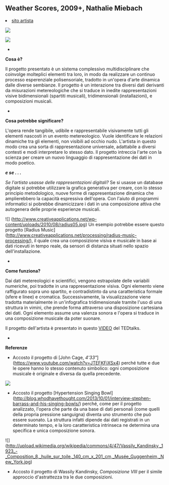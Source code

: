 ## Weather Scores, 2009+, Nathalie Miebach
<undefined><li>[sito artista](http://nathaliemiebach.com) </li></undefined>

![](https://hackpad-attachments.s3.amazonaws.com/hackpad.com_CVrwE72h0wl_p.345894_1426585822356_miebach1.jpg)

![](https://hackpad-attachments.s3.amazonaws.com/hackpad.com_CVrwE72h0wl_p.345894_1426585845255_musical10.jpg)

-

**Cosa è?**

Il progetto presentato è un sistema complessivo multidisciplinare che coinvolge molteplici elementi tra loro, in modo da realizzare un continuo processo esperenziale polisensoriale, tradotto in un'opera d'arte dinamica dalle diverse sembianze.
Il progetto è un interazione tra diversi dati derivanti da misurazioni metereologiche che si traduce in inedite rappresentazioni visive bidimensionali (spartiti musicali), tridimensionali (installazioni), e composizioni musicali.

-

**Cosa potrebbe significare?**

L'opera rende tangibile, udibile e rappresentabile visivamente tutti gli elementi nascosti in un evento metereologico. 
Vuole identificare le relazioni dinamiche tra gli elementi, non visibili ad occhio nudo. 
L'artista in questo modo crea una sorta di rappresentazione universale, adattabile a diversi contesti e modi interpretare lo stesso dato. Il progetto intreccia l'arte con la scienza per creare un nuovo linguaggio di rappresentazione dei dati in modo poetico.

***e se . . .***

*Se l'artista usasse delle rappresentazioni digitali?* Se si usasse un database digitale si potrebbe utilizzare la grafica generativa per creare, con lo stesso principio metodologico, nuove forme di rappresentazione dinamica che amplierebbero la capacità espressiva dell'opera. Con l'aiuto di programmi informatici si pobrebbe dinamicizzare i dati in una composizione attiva che autogenera delle proprie esperienze musicali. 

![] (http://www.creativeapplications.net/wp-content/uploads/2010/08/radius05.jpg)
Un esempio potrebbe essere questo progetto [Radius Music] (http://www.creativeapplications.net/processing/radius-music-processing/), il quale crea una composizione visiva e musicale in base ai dati ricevuti in tempo reale, da sensori di distanza situati nello spazio dell'installazione.

-

**Come funziona?**

Dai dati metereologici e scientifici, vengono estrapolate delle variabili numeriche, poi tradotte in una rappresentazione visiva. Ogni elemento viene raffigurato sopra uno spartito, e contradistinto da una caratteristica formale (sfere e linee) e cromatica. Successivamente, la visualizzazione viene tradotta materialmente in un'infografica tridimensionale tramite l'uso di una struttura in vimini, che prende forma attraverso una disposizione cartesiana dei dati. Ogni elemento assume una valenza sonora e l'opera si traduce in una composizione musicale da poter suonare.

Il progetto dell'artista è presentato in questo [VIDEO](http://www.ted.com/talks/nathalie_miebach?language=it#t-56636) del TEDtalks.

-

**Referenze**
- Accosto il progetto di [John Cage, *4'33"*] (https://www.youtube.com/watch?v=JTEFKFiXSx4) perché tutte e due le opere hanno lo stesso contenuto simbolico: ogni composizione musicale è originale e diversa da quella precedente.

![](http://whodhavethought.files.wordpress.com/2013/09/stephen-barrass-hypertension-singing-bowl.jpg?w=1280)
- Accosto il progetto [Hypertension Singing Bowl] (http://blog.whodhavethought.com/2013/10/01/interview-stephen-barrass-and-his-singing-bowls/) perché, come per il progetto analizzato, l'opera che parte da una base di dati personali (come quelli della propria pressione sanguigna) diventa uno strumento che può essere suonato. La struttura infatti dipende dai dati registrati in un determinato tempo, e la loro caratteristica intrinseca ne determina una specifica e unica composizione sonora.

![] (http://upload.wikimedia.org/wikipedia/commons/4/47/Vassily_Kandinsky,_1923_-_Composition_8,_huile_sur_toile,_140_cm_x_201_cm,_Musée_Guggenheim,_New_York.jpg)
- Accosto il progetto di Wassily Kandinsky, *Composizione VIII* per il simile approccio d'astrattezza tra le due composizioni.
